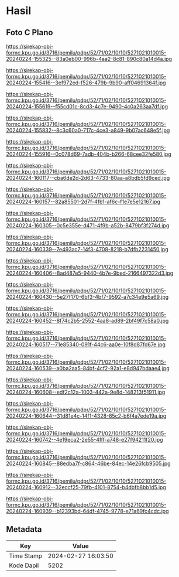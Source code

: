 # Hasil

## Foto C Plano

https://sirekap-obj-formc.kpu.go.id/3716/pemilu/pdpr/52/71/02/10/10/5271021010015-20240224-155325--83a0eb00-996b-4aa2-8c81-890c80a14d4a.jpg

https://sirekap-obj-formc.kpu.go.id/3716/pemilu/pdpr/52/71/02/10/10/5271021010015-20240224-155416--3ef972ed-f526-479b-9b90-aff04691364f.jpg

https://sirekap-obj-formc.kpu.go.id/3716/pemilu/pdpr/52/71/02/10/10/5271021010015-20240224-155619--f55cd01c-8cd3-4c7e-9490-4c0a263aa7df.jpg

https://sirekap-obj-formc.kpu.go.id/3716/pemilu/pdpr/52/71/02/10/10/5271021010015-20240224-155832--8c3c60a0-717c-4ce3-a849-9b07ac648e5f.jpg

https://sirekap-obj-formc.kpu.go.id/3716/pemilu/pdpr/52/71/02/10/10/5271021010015-20240224-155916--0c078d69-7adb-404b-b266-68cee32fe580.jpg

https://sirekap-obj-formc.kpu.go.id/3716/pemilu/pdpr/52/71/02/10/10/5271021010015-20240224-160117--cba6de2d-2d63-4733-80aa-a8bdb5fd9ced.jpg

https://sirekap-obj-formc.kpu.go.id/3716/pemilu/pdpr/52/71/02/10/10/5271021010015-20240224-160157--82a85501-2d7f-4fb1-af6c-f1e7e5e12167.jpg

https://sirekap-obj-formc.kpu.go.id/3716/pemilu/pdpr/52/71/02/10/10/5271021010015-20240224-160305--0c5e355e-d471-4f9b-a52b-8479bf3f274d.jpg

https://sirekap-obj-formc.kpu.go.id/3716/pemilu/pdpr/52/71/02/10/10/5271021010015-20240224-160339--7e493ac7-14f3-4708-8218-b7dfb2231450.jpg

https://sirekap-obj-formc.kpu.go.id/3716/pemilu/pdpr/52/71/02/10/10/5271021010015-20240224-160406--8ad487e5-9440-4b7e-9bed-2166497322d3.jpg

https://sirekap-obj-formc.kpu.go.id/3716/pemilu/pdpr/52/71/02/10/10/5271021010015-20240224-160430--5e27f170-6bf3-4bf7-9592-a7c34e9e5a69.jpg

https://sirekap-obj-formc.kpu.go.id/3716/pemilu/pdpr/52/71/02/10/10/5271021010015-20240224-160452--8f74c2b5-2552-4aa8-ad89-2bf49f7c58a0.jpg

https://sirekap-obj-formc.kpu.go.id/3716/pemilu/pdpr/52/71/02/10/10/5271021010015-20240224-160517--71e85340-091f-44c6-aa0e-10f8d87fd67e.jpg

https://sirekap-obj-formc.kpu.go.id/3716/pemilu/pdpr/52/71/02/10/10/5271021010015-20240224-160539--a0ba2aa5-84bf-4cf2-92a1-e8d947bdaae4.jpg

https://sirekap-obj-formc.kpu.go.id/3716/pemilu/pdpr/52/71/02/10/10/5271021010015-20240224-160608--edf2c12a-1003-442a-9e8d-148213f51911.jpg

https://sirekap-obj-formc.kpu.go.id/3716/pemilu/pdpr/52/71/02/10/10/5271021010015-20240224-160644--31d81e4c-14f1-4328-85c2-b6f4a7ede19a.jpg

https://sirekap-obj-formc.kpu.go.id/3716/pemilu/pdpr/52/71/02/10/10/5271021010015-20240224-160742--4e19eca2-2e55-4fff-a748-e27f94211f20.jpg

https://sirekap-obj-formc.kpu.go.id/3716/pemilu/pdpr/52/71/02/10/10/5271021010015-20240224-160845--88edba7f-c864-46be-84ec-14e26fcb9505.jpg

https://sirekap-obj-formc.kpu.go.id/3716/pemilu/pdpr/52/71/02/10/10/5271021010015-20240224-160912--32eccf25-79fb-4101-8754-b4dbfb8bb1d5.jpg

https://sirekap-obj-formc.kpu.go.id/3716/pemilu/pdpr/52/71/02/10/10/5271021010015-20240224-160939--b12393bd-64df-4745-9778-e71a69fc4cdc.jpg


## Metadata

| Key        | Value               |
| ---------- | ------------------- |
| Time Stamp | 2024-02-27 16:03:50 |
| Kode Dapil | 5202                |



